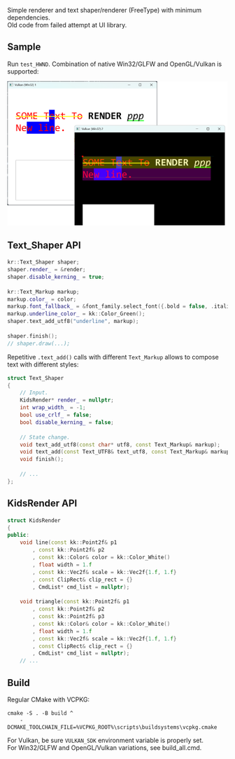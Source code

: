 
Simple renderer and text shaper/renderer (FreeType) with minimum dependencies.  
Old code from failed attempt at UI library.

## Sample

Run `test_HWND`. Combination of native Win32/GLFW and OpenGL/Vulkan is supported:

![](sample.png)

## Text_Shaper API

``` cpp
kr::Text_Shaper shaper;
shaper.render_ = &render;
shaper.disable_kerning_ = true;

kr::Text_Markup markup;
markup.color_ = color;
markup.font_fallback_ = &font_family.select_font({.bold = false, .italic = true});
markup.underline_color_ = kk::Color_Green();
shaper.text_add_utf8("underline", markup);

shaper.finish();
// shaper.draw(...);
```

Repetitive `.text_add()` calls with different `Text_Markup`
allows to compose text with different styles:

``` cpp
struct Text_Shaper
{
    // Input.
    KidsRender* render_ = nullptr;
    int wrap_width_ = -1;
    bool use_crlf_ = false;
    bool disable_kerning_ = false;

    // State change.
    void text_add_utf8(const char* utf8, const Text_Markup& markup);
    void text_add(const Text_UTF8& text_utf8, const Text_Markup& markup);
    void finish();

    // ...
};
```

## KidsRender API

``` cpp
struct KidsRender
{
public:
    void line(const kk::Point2f& p1
        , const kk::Point2f& p2
        , const kk::Color& color = kk::Color_White()
        , float width = 1.f
        , const kk::Vec2f& scale = kk::Vec2f{1.f, 1.f}
        , const ClipRect& clip_rect = {}
        , CmdList* cmd_list = nullptr);

    void triangle(const kk::Point2f& p1
        , const kk::Point2f& p2
        , const kk::Point2f& p3
        , const kk::Color& color = kk::Color_White()
        , float width = 1.f
        , const kk::Vec2f& scale = kk::Vec2f{1.f, 1.f}
        , const ClipRect& clip_rect = {}
        , CmdList* cmd_list = nullptr);
    // ...
```

## Build

Regular CMake with VCPKG:

```
cmake -S . -B build ^
	-DCMAKE_TOOLCHAIN_FILE=%VCPKG_ROOT%\scripts\buildsystems\vcpkg.cmake
```

For Vulkan, be sure `VULKAN_SDK` environment variable is properly set.  
For Win32/GLFW and OpenGL/Vulkan variations, see build_all.cmd.
